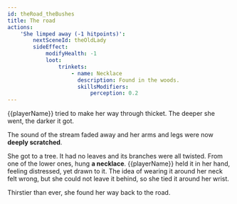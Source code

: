 ```yaml
---
id: theRoad_theBushes
title: The road
actions:
    'She limped away (-1 hitpoints)':
        nextSceneId: theOldLady
        sideEffect:
            modifyHealth: -1
            loot:
                trinkets:
                    - name: Necklace
                      description: Found in the woods.
                      skillsModifiers:
                          perception: 0.2
---
```


{{playerName}} tried to make her way through thicket. The deeper she went, the darker it got.

The sound of the stream faded away and her arms and legs were now **deeply scratched**.

She got to a tree. It had no leaves and its branches were all twisted. From one of the lower ones, hung **a necklace**. {{playerName}} held it in her hand, feeling distressed, yet drawn to it. The idea of wearing it around her neck felt wrong, but she could not leave it behind, so she tied it around her wrist.

Thirstier than ever, she found her way back to the road.

